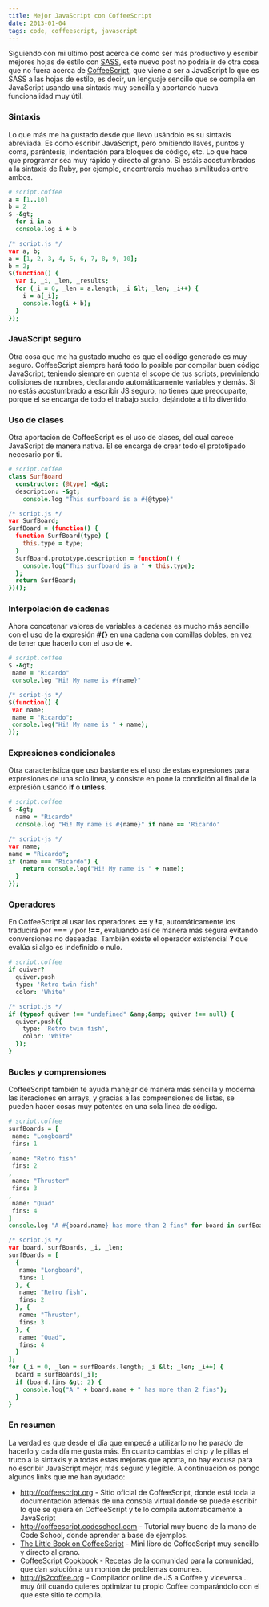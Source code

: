 ```yaml
---
title: Mejor JavaScript con CoffeeScript
date: 2013-01-04
tags: code, coffeescript, javascript
---
```


Siguiendo con mi último post acerca de como ser más productivo y escribir mejores hojas de estilo con <a title="Mejores hojas de estilo con Sass" href="http://codeloveandboards.wordpress.com/2012/12/17/mejores-hojas-de-estilo-con-sass/">SASS</a>, este nuevo post no podría ir de otra cosa que no fuera acerca de <a title="CoffeeScript" href="http://coffeescript.org" target="_blank">CoffeeScript</a>, que viene a ser a JavaScript lo que es SASS a las hojas de estilo, es decir, un lenguaje sencillo que se compila en JavaScript usando una sintaxis muy sencilla y aportando nueva funcionalidad muy útil.

<!--more-->
<h3>Sintaxis</h3>
Lo que más me ha gustado desde que llevo usándolo es su sintaxis abreviada. Es como escribir JavaScript, pero omitiendo llaves, puntos y coma, paréntesis, indentación para bloques de código, etc. Lo que hace que programar sea muy rápido y directo al grano. Si estáis acostumbrados a la sintaxis de Ruby, por ejemplo, encontrareis muchas similitudes entre ambos.

```coffeescript
# script.coffee
a = [1..10]
b = 2
$ -&gt;
  for i in a
  console.log i + b
```

```coffeescript
/* script.js */
var a, b;
a = [1, 2, 3, 4, 5, 6, 7, 8, 9, 10];
b = 2;
$(function() {
  var i, _i, _len, _results;
  for (_i = 0, _len = a.length; _i &lt; _len; _i++) {
    i = a[_i];
    console.log(i + b);
  }
});
```

<h3>JavaScript seguro</h3>
Otra cosa que me ha gustado mucho es que el código generado es muy seguro. CoffeeScript siempre hará todo lo posible por compilar buen código JavaScript, teniendo siempre en cuenta el scope de tus scripts, previniendo colisiones de nombres, declarando automáticamente variables y demás. Si no estás acostumbrado a escribir JS seguro, no tienes que preocuparte, porque el se encarga de todo el trabajo sucio, dejándote a ti lo divertido.

<h3>Uso de clases</h3>
Otra aportación de CoffeeScript es el uso de clases, del cual carece JavaScript de manera nativa. El se encarga de crear todo el prototipado necesario por ti.

```coffeescript
# script.coffee
class SurfBoard
  constructor: (@type) -&gt;
  description: -&gt;
    console.log "This surfboard is a #{@type}"
```

```coffeescript
/* script.js */
var SurfBoard;
SurfBoard = (function() {
  function SurfBoard(type) {
    this.type = type;
  }
  SurfBoard.prototype.description = function() {
    console.log("This surfboard is a " + this.type);
  };
  return SurfBoard;
})();
```

<h3>Interpolación de cadenas</h3>
Ahora concatenar valores de variables a cadenas es mucho más sencillo con el uso de la expresión <strong>#{}</strong> en una cadena con comillas dobles, en vez de tener que hacerlo con el uso de <strong>+</strong>.

```coffeescript
# script.coffee
$ -&gt;
 name = "Ricardo"
 console.log "Hi! My name is #{name}"
```

```coffeescript
/* script-js */
$(function() {
 var name;
 name = "Ricardo";
 console.log("Hi! My name is " + name);
});
```

<h3>Expresiones condicionales</h3>
Otra característica que uso bastante es el uso de estas expresiones para expresiones de una solo linea, y consiste en pone la condición al final de la expresión usando <strong>if</strong> o <strong>unless</strong>.

```coffeescript
# script.coffee
$ -&gt;
  name = "Ricardo"
  console.log "Hi! My name is #{name}" if name == 'Ricardo'
```

```coffeescript
/* script-js */
var name;
name = "Ricardo";
if (name === "Ricardo") {
    return console.log("Hi! My name is " + name);
  }
});
```

<h3>Operadores</h3>
En CoffeeScript al usar los operadores <strong>==</strong> y <strong>!=</strong>, automáticamente los traducirá por <strong>===</strong> y por <strong>!==</strong>, evaluando así de manera más segura evitando conversiones no deseadas. También existe el operador existencial <strong>?</strong> que evalúa si algo es indefinido o nulo.

```coffeescript
# script.coffee
if quiver?
  quiver.push
  type: 'Retro twin fish'
  color: 'White'
```

```coffeescript
/* script.js */
if (typeof quiver !== "undefined" &amp;&amp; quiver !== null) {
  quiver.push({
    type: 'Retro twin fish',
    color: 'White'
  });
}
```

<h3>Bucles y comprensiones</h3>
CoffeeScript también te ayuda manejar de manera más sencilla y moderna las iteraciones en arrays, y gracias a las comprensiones de listas, se pueden hacer cosas muy potentes en una sola linea de código.

```coffeescript
# script.coffee
surfBoards = [
 name: "Longboard"
 fins: 1
,
 name: "Retro fish"
 fins: 2
,
 name: "Thruster"
 fins: 3
,
 name: "Quad"
 fins: 4
]
console.log "A #{board.name} has more than 2 fins" for board in surfBoards when board.fins &gt; 2
```

```coffeescript
/* script.js */
var board, surfBoards, _i, _len;
surfBoards = [
  {
   name: "Longboard",
   fins: 1
  }, {
   name: "Retro fish",
   fins: 2
  }, {
   name: "Thruster",
   fins: 3
  }, {
   name: "Quad",
   fins: 4
  }
];
for (_i = 0, _len = surfBoards.length; _i &lt; _len; _i++) {
  board = surfBoards[_i];
  if (board.fins &gt; 2) {
    console.log("A " + board.name + " has more than 2 fins");
  }
}
```

<h3>En resumen</h3>
La verdad es que desde el día que empecé a utilizarlo no he parado de hacerlo y cada día me gusta más. En cuanto cambias el chip y le pillas el truco a la sintaxis y a todas estas mejoras que aporta, no hay excusa para no escribir JavaScript mejor, más seguro y legible. A continuación os pongo algunos links que me han ayudado:
<ul>
	<li><a style="line-height:13px;" title="coffeescript.org" href="http://coffeescript.org" target="_blank">http://coffeescript.org</a><span style="line-height:13px;"> - Sitio oficial de CoffeeScript, donde está toda la documentación además de una consola virtual donde se puede escribir lo que se quiera en CoffeeScript y te lo compila automáticamente a JavaScript</span></li>
	<li><a title="Code School - CoffeeScript" href="http://coffeescript.codeschool.com" target="_blank">http://coffeescript.codeschool.com</a> - Tutorial muy bueno de la mano de Code School, donde aprender a base de ejemplos.</li>
	<li><a title="The Little Book on CoffeeScript" href="http://arcturo.github.com/library/coffeescript/index.html" target="_blank">The Little Book on CoffeeScript</a> - Mini libro de CoffeeScript muy sencillo y directo al grano.</li>
	<li><a title="CoffeeScript Cookbook" href="http://coffeescriptcookbook.com" target="_blank">CoffeeScript Cookbook</a> - Recetas de la comunidad para la comunidad, que dan solución a un montón de problemas comunes.</li>
	<li><a title="JS 2 Coffee" href="http://js2coffee.org" target="_blank">http://js2coffee.org</a> - Compilador online de JS a Coffee y viceversa... muy útil cuando quieres optimizar tu propio Coffee comparándolo con el que este sitio te compila.</li>
</ul>
